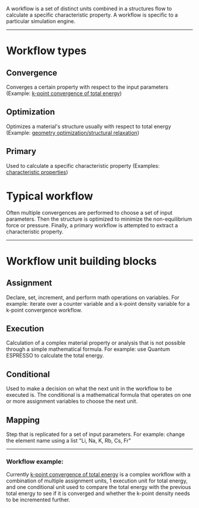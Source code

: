 <!-- by MH -->

A workflow is a set of distinct units combined in a structures flow to calculate a specific characteristic property. A workflow is specific to a particular simulation engine.

<hr>

# Workflow types

## Convergence

Converges a certain property with respect to the input parameters (Example: [k-point convergence of total energy](convergence-algorithms.md))

## Optimization

Optimizes a material's structure usually with respect to total energy (Example: [geometry optimization/structural relaxation](strucural-relaxation.md))

## Primary

Used to calculate a specific characteristic property (Examples: [characteristic properties](../materials/characteristic-properties.md))

# Typical workflow

Often multiple convergences are performed to choose a set of input parameters. Then the structure is optimized to minimize the non-equilibrium force or pressure. Finally, a primary workflow is attempted to extract a characteristic property.

<hr>

# Workflow unit building blocks

## Assignment

Declare, set, increment, and perform math operations on variables.  For example: iterate over a counter variable and a k-point density variable for a k-point convergence workflow.

## Execution

Calculation of a complex material property or analysis that is not possible through a simple mathematical formula.  For example: use Quantum ESPRESSO to calculate the total energy.

## Conditional

Used to make a decision on what the next unit in the workflow to be executed is.  The conditional is a mathematical formula that operates on one or more assignment variables to choose the next unit.

## Mapping

Step that is replicated for a set of input parameters.  For example: change the element name using a list "Li, Na, K, Rb, Cs, Fr"

<hr>

### Workflow example:

Currently [k-point convergence of total energy](convergence-algorithms.md) is a complex workflow with a combination of multiple assignment units, 1 execution unit for total energy, and one conditional unit used to compare the total energy with the previous total energy to see if it is converged and whether the k-point density needs to be incremented further.